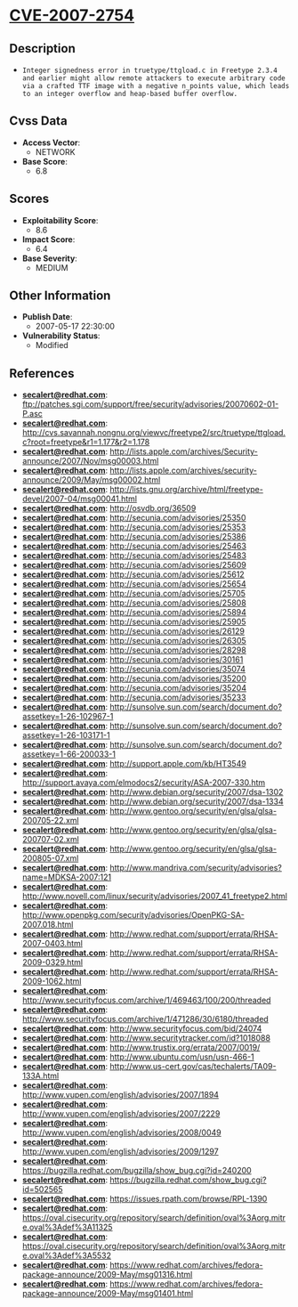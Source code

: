 
# [CVE-2007-2754](ftp://patches.sgi.com/support/free/security/advisories/20070602-01-P.asc)

## Description

- `Integer signedness error in truetype/ttgload.c in Freetype 2.3.4 and earlier might allow remote attackers to execute arbitrary code via a crafted TTF image with a negative n_points value, which leads to an integer overflow and heap-based buffer overflow.`

## Cvss Data

- **Access Vector**:
  - NETWORK
- **Base Score**:
  - 6.8

## Scores

- **Exploitability Score**:
  - 8.6
- **Impact Score**:
  - 6.4
- **Base Severity**:
  - MEDIUM

## Other Information

- **Publish Date**:
  - 2007-05-17 22:30:00
- **Vulnerability Status**:
  - Modified

## References

- **secalert@redhat.com**: ftp://patches.sgi.com/support/free/security/advisories/20070602-01-P.asc
- **secalert@redhat.com**: http://cvs.savannah.nongnu.org/viewvc/freetype2/src/truetype/ttgload.c?root=freetype&r1=1.177&r2=1.178
- **secalert@redhat.com**: http://lists.apple.com/archives/Security-announce/2007/Nov/msg00003.html
- **secalert@redhat.com**: http://lists.apple.com/archives/security-announce/2009/May/msg00002.html
- **secalert@redhat.com**: http://lists.gnu.org/archive/html/freetype-devel/2007-04/msg00041.html
- **secalert@redhat.com**: http://osvdb.org/36509
- **secalert@redhat.com**: http://secunia.com/advisories/25350
- **secalert@redhat.com**: http://secunia.com/advisories/25353
- **secalert@redhat.com**: http://secunia.com/advisories/25386
- **secalert@redhat.com**: http://secunia.com/advisories/25463
- **secalert@redhat.com**: http://secunia.com/advisories/25483
- **secalert@redhat.com**: http://secunia.com/advisories/25609
- **secalert@redhat.com**: http://secunia.com/advisories/25612
- **secalert@redhat.com**: http://secunia.com/advisories/25654
- **secalert@redhat.com**: http://secunia.com/advisories/25705
- **secalert@redhat.com**: http://secunia.com/advisories/25808
- **secalert@redhat.com**: http://secunia.com/advisories/25894
- **secalert@redhat.com**: http://secunia.com/advisories/25905
- **secalert@redhat.com**: http://secunia.com/advisories/26129
- **secalert@redhat.com**: http://secunia.com/advisories/26305
- **secalert@redhat.com**: http://secunia.com/advisories/28298
- **secalert@redhat.com**: http://secunia.com/advisories/30161
- **secalert@redhat.com**: http://secunia.com/advisories/35074
- **secalert@redhat.com**: http://secunia.com/advisories/35200
- **secalert@redhat.com**: http://secunia.com/advisories/35204
- **secalert@redhat.com**: http://secunia.com/advisories/35233
- **secalert@redhat.com**: http://sunsolve.sun.com/search/document.do?assetkey=1-26-102967-1
- **secalert@redhat.com**: http://sunsolve.sun.com/search/document.do?assetkey=1-26-103171-1
- **secalert@redhat.com**: http://sunsolve.sun.com/search/document.do?assetkey=1-66-200033-1
- **secalert@redhat.com**: http://support.apple.com/kb/HT3549
- **secalert@redhat.com**: http://support.avaya.com/elmodocs2/security/ASA-2007-330.htm
- **secalert@redhat.com**: http://www.debian.org/security/2007/dsa-1302
- **secalert@redhat.com**: http://www.debian.org/security/2007/dsa-1334
- **secalert@redhat.com**: http://www.gentoo.org/security/en/glsa/glsa-200705-22.xml
- **secalert@redhat.com**: http://www.gentoo.org/security/en/glsa/glsa-200707-02.xml
- **secalert@redhat.com**: http://www.gentoo.org/security/en/glsa/glsa-200805-07.xml
- **secalert@redhat.com**: http://www.mandriva.com/security/advisories?name=MDKSA-2007:121
- **secalert@redhat.com**: http://www.novell.com/linux/security/advisories/2007_41_freetype2.html
- **secalert@redhat.com**: http://www.openpkg.com/security/advisories/OpenPKG-SA-2007.018.html
- **secalert@redhat.com**: http://www.redhat.com/support/errata/RHSA-2007-0403.html
- **secalert@redhat.com**: http://www.redhat.com/support/errata/RHSA-2009-0329.html
- **secalert@redhat.com**: http://www.redhat.com/support/errata/RHSA-2009-1062.html
- **secalert@redhat.com**: http://www.securityfocus.com/archive/1/469463/100/200/threaded
- **secalert@redhat.com**: http://www.securityfocus.com/archive/1/471286/30/6180/threaded
- **secalert@redhat.com**: http://www.securityfocus.com/bid/24074
- **secalert@redhat.com**: http://www.securitytracker.com/id?1018088
- **secalert@redhat.com**: http://www.trustix.org/errata/2007/0019/
- **secalert@redhat.com**: http://www.ubuntu.com/usn/usn-466-1
- **secalert@redhat.com**: http://www.us-cert.gov/cas/techalerts/TA09-133A.html
- **secalert@redhat.com**: http://www.vupen.com/english/advisories/2007/1894
- **secalert@redhat.com**: http://www.vupen.com/english/advisories/2007/2229
- **secalert@redhat.com**: http://www.vupen.com/english/advisories/2008/0049
- **secalert@redhat.com**: http://www.vupen.com/english/advisories/2009/1297
- **secalert@redhat.com**: https://bugzilla.redhat.com/bugzilla/show_bug.cgi?id=240200
- **secalert@redhat.com**: https://bugzilla.redhat.com/show_bug.cgi?id=502565
- **secalert@redhat.com**: https://issues.rpath.com/browse/RPL-1390
- **secalert@redhat.com**: https://oval.cisecurity.org/repository/search/definition/oval%3Aorg.mitre.oval%3Adef%3A11325
- **secalert@redhat.com**: https://oval.cisecurity.org/repository/search/definition/oval%3Aorg.mitre.oval%3Adef%3A5532
- **secalert@redhat.com**: https://www.redhat.com/archives/fedora-package-announce/2009-May/msg01316.html
- **secalert@redhat.com**: https://www.redhat.com/archives/fedora-package-announce/2009-May/msg01401.html
